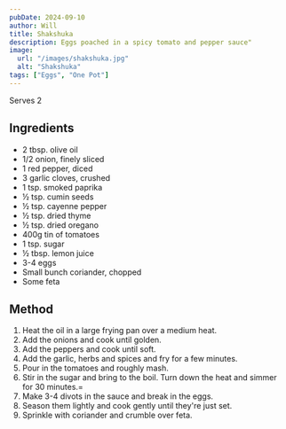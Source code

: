 ```yaml
---
pubDate: 2024-09-10
author: Will
title: Shakshuka
description: Eggs poached in a spicy tomato and pepper sauce"
image:
  url: "/images/shakshuka.jpg"
  alt: "Shakshuka"
tags: ["Eggs", "One Pot"]
--- 
```


Serves 2
## Ingredients
* 2 tbsp. olive oil
* 1/2 onion, finely sliced
* 1 red pepper, diced
* 3 garlic cloves, crushed
* 1 tsp. smoked paprika
* ½ tsp. cumin seeds
* ½ tsp. cayenne pepper
* ½ tsp. dried thyme
* ½ tsp. dried oregano
* 400g tin of tomatoes
* 1 tsp. sugar
* ½ tbsp. lemon juice
* 3-4 eggs
* Small bunch coriander, chopped
* Some feta

## Method

1.  Heat the oil in a large frying pan over a medium heat.
2.  Add the onions and cook until golden.
3.  Add the peppers and cook until soft.
4.  Add the garlic, herbs and spices and fry for a few minutes.
5.  Pour in the tomatoes and roughly mash.
6.  Stir in the sugar and bring to the boil. Turn down the heat and simmer for 30 minutes.=
7.  Make 3-4 divots in the sauce and break in the eggs.
8.  Season them lightly and cook gently until they're just set.
9.  Sprinkle with coriander and crumble over feta.
